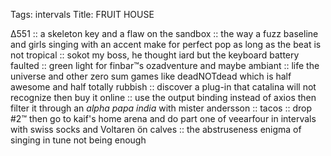 Tags: intervals
Title: FRUIT HOUSE
  
∆551 :: a skeleton key and a flaw on the sandbox :: the way a fuzz baseline and girls singing with an accent make for perfect pop as long as the beat is not tropical :: sokot my boss, he thought iard but the keyboard battery faulted :: green light for finbar™s ozadventure and maybe ambiant :: life the universe and other zero sum games like deadNOTdead which is half awesome and half totally rubbish :: discover a plug-in that catalina will not recognize then buy it online :: use the output binding instead of axios then filter it through an _alpha papa india_ with mister andersson :: tacos :: drop #2™ then go to kaif's home arena and do part one of veearfour in intervals with swiss socks and Voltaren ön calves :: the abstruseness enigma of singing in tune not being enough